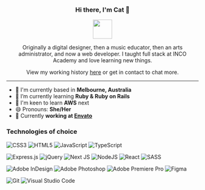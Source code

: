 <h3 align="center">Hi there, I'm Cat 👋</h3> 

<p align="center"><img src="https://readme-typing-svg.herokuapp.com/?center=true&color=C9D1D9&font=Space+Mono&lines=Full+stack+web+dev;Bootcamp+graduate;Always+learning" height="50"></p>

<p align="center">Originally a digital designer, then a music educator, then an arts administrator, and now a web developer. I taught full stack at INCO Academy and love learning new things.</p>

<p align="center">View my working history <a href="https://www.linkedin.com/in/caterina-turnbull/" target="_blank">here</a> or get in contact to chat more.</p>

<hr>

- 📍 I'm currently based in <strong>Melbourne, Australia</strong>
- 🌱 I’m currently learning <strong>Ruby & Ruby on Rails</strong>
- 🌟 I'm keen to learn <strong>AWS</strong> next
- 😄 Pronouns: <strong>She/Her</strong>
- 💪 Currently <strong>working at [Envato](https://www.envato.com/)</strong>

<h3>Technologies of choice</h3>

<!-- Languages -->
![CSS3](https://img.shields.io/badge/css3-%231572B6.svg?style=flat-square&logo=css3&logoColor=white)
![HTML5](https://img.shields.io/badge/html5-%23E34F26.svg?style=flat-square&logo=html5&logoColor=white)
![JavaScript](https://img.shields.io/badge/javascript-%23323330.svg?style=flat-square&logo=javascript&logoColor=%23F7DF1E)
![TypeScript](https://img.shields.io/badge/typescript-%23007ACC.svg?style=flat-square&logo=typescript&logoColor=white)

<!-- Frameworks and Libraries -->
![Express.js](https://img.shields.io/badge/express.js-%23404d59.svg?style=flat-square&logo=express&logoColor=%2361DAFB)
![jQuery](https://img.shields.io/badge/jquery-%230769AD.svg?style=flat-square&logo=jquery&logoColor=white)
![Next JS](https://img.shields.io/badge/Next-black?style=flat-square&logo=next.js&logoColor=white)
![NodeJS](https://img.shields.io/badge/node.js-6DA55F?style=flat-square&logo=node.js&logoColor=white)
![React](https://img.shields.io/badge/react-%2320232a.svg?style=flat-square&logo=react&logoColor=%2361DAFB)
![SASS](https://img.shields.io/badge/SASS-hotpink.svg?style=flat-square&logo=SASS&logoColor=white)

<!-- Design -->
![Adobe InDesign](https://img.shields.io/badge/Adobe%20InDesign-49021F?style=flat-square&logo=adobeindesign&logoColor=white)
![Adobe Photoshop](https://img.shields.io/badge/adobephotoshop-%2331A8FF.svg?style=flat-square&logo=adobephotoshop&logoColor=white)
![Adobe Premiere Pro](https://img.shields.io/badge/Adobe%20Premiere%20Pro-9999FF.svg?style=flat-square&logo=Adobe%20Premiere%20Pro&logoColor=white)
![Figma](https://img.shields.io/badge/figma-%23F24E1E.svg?style=flat-square&logo=figma&logoColor=white)

<!-- Extra -->
![Git](https://img.shields.io/badge/git-%23F05033.svg?style=flat-square&logo=git&logoColor=white)
![Visual Studio Code](https://img.shields.io/badge/Visual%20Studio%20Code-0078d7.svg?style=flat-square&logo=visual-studio-code&logoColor=white)